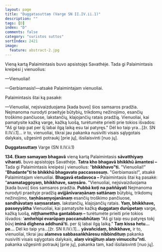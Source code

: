 ```yaml
---
layout: page
title: "Duggatasuttaṃ (Varge SN II.IV.ii.1)"
description: ""
tags: [D]
index: "D"
comments: false
category: "suristos suttos"
sortIndex: 2421
image:
  feature: abstract-2.jpg
---
```


Vieną kartą Palaimintasis buvo apsistojęs Savathėje. Tada gi Palaimintasis kreipėsi į vienuolius:

—Vienuoliai!

—Gerbiamasis!—atsakė Palaimintajam vienuoliai.

Palaimintasis štai ką pasakė:

—Vienuoliai, neįsivaizduojama [kada buvo] šios samsaros pradžia. Neįmanoma nurodyti praeityje būtybių, trikdomų nežinojimo, esančių troškimo pančiuose, lakstančių, klajojančių ratais pradžią. Vienuoliai, kai pamatysite kažką varge, kažką luošą, turėtumėte prieiti prie tokios išvados: "Aš gi taip pat per šį labai ilgą laiką esu tai patyręs." Dėl ko taip yra...[žr. SN II.IV.i.1]... ir to, vienuoliai, tikrai jau pakanka nusivilti visais sąlygotais dalykais, užgesinti potraukį [prie jų], išsilaisvinti [nuo jų].

<!--break-->

**Duggatasuttaṃ** Varge (SN II.IV.ii.1)

**134. Ekaṃ samayaṃ bhagavā** vieną kartą Palaimintasis **sāvatthiyaṃ viharati.** buvo apsistojęs Savathėje. **Tatra kho bhagavā bhikkhū āmantesi –** Tada gi Palaimintasis kreipėsi į vienuolius: "**bhikkhavo"ti.** "Vienuoliai!" “**Bhadante”ti te bhikkhū bhagavato paccassosuṃ.** "Gerbiamasis!", atsakė Palaimintajam vienuoliai. **Bhagavā etadavoca –** Palaimintasis štai ką pasakė: “**anamataggoyaṃ, bhikkhave, saṃsāro.** "Vienuoliai, neįsivaizduojama [kada buvo] šios samsaros pradžia. **Pubbā koṭi na paññāyati** Neįmanoma nurodyti praeityje pradžią **avijjānīvaraṇānaṃ sattānaṃ** būtybių, trikdomų nežinojimo, **taṇhāsaṃyojanānaṃ** esančių troškimo pančiuose, **sandhāvataṃ saṃsarataṃ.** lakstančių, klajojančių ratais. **Yaṃ, bhikkhave, passeyyātha** Vienuoliai, kai pamatysite kažką **duggataṃ durūpetaṃ** varge, kažką luošą, **niṭṭhamettha gantabbaṃ –** turėtumėte prieiti prie tokios išvados: ‘**amhehipi evarūpaṃ paccanubhūtaṃ** "Aš gi taip esu patyręs tokį būvį **iminā dīghena addhunā’ti.** per šį labai ilgą laiką." **Taṃ kissa hetu…pe…** Dėl ko taip yra...[žr. SN II.IV.i.1]... **yāvañcidaṃ, bhikkhave,** ir to, vienuoliai, tikrai jau **alameva sabbasaṅkhāresu nibbindituṃ** pakanka nusivilti visais sąlygotais dalykais, **alaṃ virajjituṃ alaṃ vimuccitu”nti.** pakanka užgesinti potraukį [prie jų], pakanka tam, kad išsilaisvinti [nuo jų].
